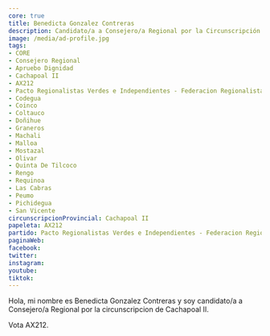 ```yaml
---
core: true
title: Benedicta Gonzalez Contreras
description: Candidato/a a Consejero/a Regional por la Circunscripción de Cachapoal II
image: /media/ad-profile.jpg
tags:
- CORE
- Consejero Regional
- Apruebo Dignidad
- Cachapoal II
- AX212
- Pacto Regionalistas Verdes e Independientes - Federacion Regionalista Verde Social - Independientes
- Codegua
- Coinco
- Coltauco
- Doñihue
- Graneros
- Machali
- Malloa
- Mostazal
- Olivar
- Quinta De Tilcoco
- Rengo
- Requinoa
- Las Cabras
- Peumo
- Pichidegua
- San Vicente
circunscripcionProvincial: Cachapoal II
papeleta: AX212
partido: Pacto Regionalistas Verdes e Independientes - Federacion Regionalista Verde Social - Independientes
paginaWeb:
facebook:
twitter:
instagram:
youtube:
tiktok:
---
```

Hola, mi nombre es Benedicta Gonzalez Contreras y soy candidato/a a Consejero/a Regional por la circunscripcion de Cachapoal II.

Vota AX212.